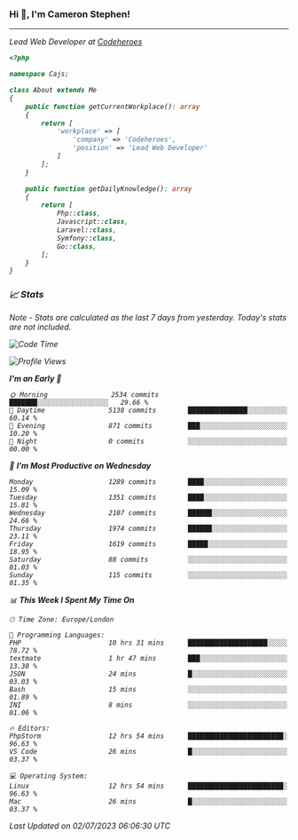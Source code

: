 ### Hi 👋, I'm Cameron Stephen!
<hr>
<p><em>Lead Web Developer at <a href="https://codeheroes.co.uk">Codeheroes</a></p>


```php
<?php

namespace Cajs;

class About extends Me
{
    public function getCurrentWorkplace(): array
    {
        return [
            'workplace' => [
                'company' => 'Codeheroes',
                'position' => 'Lead Web Developer'
            ]
        ];
    }

    public function getDailyKnowledge(): array
    {
        return [
            Php::class,
            Javascript::class,
            Laravel::class,
            Symfony::class,
            Go::class,
        ];
    }
}
```

### 📈 Stats
<p><em>Note - Stats are calculated as the last 7 days from yesterday. Today's stats are not included.</em></p>


<!--START_SECTION:waka-->
![Code Time](http://img.shields.io/badge/Code%20Time-3%2C429%20hrs%205%20mins-blue)

![Profile Views](http://img.shields.io/badge/Profile%20Views-0-blue)

**I'm an Early 🐤** 

```text
🌞 Morning                2534 commits        ███████░░░░░░░░░░░░░░░░░░   29.66 % 
🌆 Daytime                5138 commits        ███████████████░░░░░░░░░░   60.14 % 
🌃 Evening                871 commits         ███░░░░░░░░░░░░░░░░░░░░░░   10.20 % 
🌙 Night                  0 commits           ░░░░░░░░░░░░░░░░░░░░░░░░░   00.00 % 
```
📅 **I'm Most Productive on Wednesday** 

```text
Monday                   1289 commits        ████░░░░░░░░░░░░░░░░░░░░░   15.09 % 
Tuesday                  1351 commits        ████░░░░░░░░░░░░░░░░░░░░░   15.81 % 
Wednesday                2107 commits        ██████░░░░░░░░░░░░░░░░░░░   24.66 % 
Thursday                 1974 commits        ██████░░░░░░░░░░░░░░░░░░░   23.11 % 
Friday                   1619 commits        █████░░░░░░░░░░░░░░░░░░░░   18.95 % 
Saturday                 88 commits          ░░░░░░░░░░░░░░░░░░░░░░░░░   01.03 % 
Sunday                   115 commits         ░░░░░░░░░░░░░░░░░░░░░░░░░   01.35 % 
```


📊 **This Week I Spent My Time On** 

```text
🕑︎ Time Zone: Europe/London

💬 Programming Languages: 
PHP                      10 hrs 31 mins      ████████████████████░░░░░   78.72 % 
textmate                 1 hr 47 mins        ███░░░░░░░░░░░░░░░░░░░░░░   13.38 % 
JSON                     24 mins             █░░░░░░░░░░░░░░░░░░░░░░░░   03.03 % 
Bash                     15 mins             ░░░░░░░░░░░░░░░░░░░░░░░░░   01.89 % 
INI                      8 mins              ░░░░░░░░░░░░░░░░░░░░░░░░░   01.06 % 

🔥 Editors: 
PhpStorm                 12 hrs 54 mins      ████████████████████████░   96.63 % 
VS Code                  26 mins             █░░░░░░░░░░░░░░░░░░░░░░░░   03.37 % 

💻 Operating System: 
Linux                    12 hrs 54 mins      ████████████████████████░   96.63 % 
Mac                      26 mins             █░░░░░░░░░░░░░░░░░░░░░░░░   03.37 % 
```


 Last Updated on 02/07/2023 06:06:30 UTC
<!--END_SECTION:waka-->
